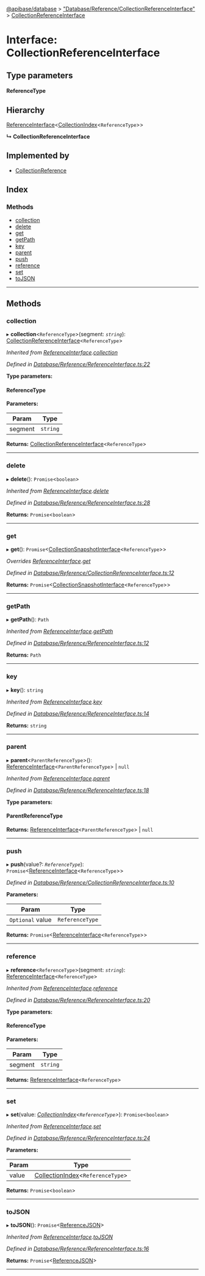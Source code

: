 [@apibase/database](../README.md) > ["Database/Reference/CollectionReferenceInterface"](../modules/_database_reference_collectionreferenceinterface_.md) > [CollectionReferenceInterface](../interfaces/_database_reference_collectionreferenceinterface_.collectionreferenceinterface.md)

# Interface: CollectionReferenceInterface

## Type parameters
#### ReferenceType 
## Hierarchy

 [ReferenceInterface](_database_reference_referenceinterface_.referenceinterface.md)<[CollectionIndex](_database_reference_collectionreferenceinterface_.collectionindex.md)<`ReferenceType`>>

**↳ CollectionReferenceInterface**

## Implemented by

* [CollectionReference](../classes/_database_reference_collectionreference_.collectionreference.md)

## Index

### Methods

* [collection](_database_reference_collectionreferenceinterface_.collectionreferenceinterface.md#collection)
* [delete](_database_reference_collectionreferenceinterface_.collectionreferenceinterface.md#delete)
* [get](_database_reference_collectionreferenceinterface_.collectionreferenceinterface.md#get)
* [getPath](_database_reference_collectionreferenceinterface_.collectionreferenceinterface.md#getpath)
* [key](_database_reference_collectionreferenceinterface_.collectionreferenceinterface.md#key)
* [parent](_database_reference_collectionreferenceinterface_.collectionreferenceinterface.md#parent)
* [push](_database_reference_collectionreferenceinterface_.collectionreferenceinterface.md#push)
* [reference](_database_reference_collectionreferenceinterface_.collectionreferenceinterface.md#reference)
* [set](_database_reference_collectionreferenceinterface_.collectionreferenceinterface.md#set)
* [toJSON](_database_reference_collectionreferenceinterface_.collectionreferenceinterface.md#tojson)

---

## Methods

<a id="collection"></a>

###  collection

▸ **collection**<`ReferenceType`>(segment: *`string`*): [CollectionReferenceInterface](_database_reference_collectionreferenceinterface_.collectionreferenceinterface.md)<`ReferenceType`>

*Inherited from [ReferenceInterface](_database_reference_referenceinterface_.referenceinterface.md).[collection](_database_reference_referenceinterface_.referenceinterface.md#collection)*

*Defined in [Database/Reference/ReferenceInterface.ts:22](https://github.com/chapterjason/APIBase/blob/2632bf5/packages/database/src/Database/Reference/ReferenceInterface.ts#L22)*

**Type parameters:**

#### ReferenceType 
**Parameters:**

| Param | Type |
| ------ | ------ |
| segment | `string` |

**Returns:** [CollectionReferenceInterface](_database_reference_collectionreferenceinterface_.collectionreferenceinterface.md)<`ReferenceType`>

___
<a id="delete"></a>

###  delete

▸ **delete**(): `Promise`<`boolean`>

*Inherited from [ReferenceInterface](_database_reference_referenceinterface_.referenceinterface.md).[delete](_database_reference_referenceinterface_.referenceinterface.md#delete)*

*Defined in [Database/Reference/ReferenceInterface.ts:28](https://github.com/chapterjason/APIBase/blob/2632bf5/packages/database/src/Database/Reference/ReferenceInterface.ts#L28)*

**Returns:** `Promise`<`boolean`>

___
<a id="get"></a>

###  get

▸ **get**(): `Promise`<[CollectionSnapshotInterface](_database_snapshot_collectionsnapshotinterface_.collectionsnapshotinterface.md)<`ReferenceType`>>

*Overrides [ReferenceInterface](_database_reference_referenceinterface_.referenceinterface.md).[get](_database_reference_referenceinterface_.referenceinterface.md#get)*

*Defined in [Database/Reference/CollectionReferenceInterface.ts:12](https://github.com/chapterjason/APIBase/blob/2632bf5/packages/database/src/Database/Reference/CollectionReferenceInterface.ts#L12)*

**Returns:** `Promise`<[CollectionSnapshotInterface](_database_snapshot_collectionsnapshotinterface_.collectionsnapshotinterface.md)<`ReferenceType`>>

___
<a id="getpath"></a>

###  getPath

▸ **getPath**(): `Path`

*Inherited from [ReferenceInterface](_database_reference_referenceinterface_.referenceinterface.md).[getPath](_database_reference_referenceinterface_.referenceinterface.md#getpath)*

*Defined in [Database/Reference/ReferenceInterface.ts:12](https://github.com/chapterjason/APIBase/blob/2632bf5/packages/database/src/Database/Reference/ReferenceInterface.ts#L12)*

**Returns:** `Path`

___
<a id="key"></a>

###  key

▸ **key**(): `string`

*Inherited from [ReferenceInterface](_database_reference_referenceinterface_.referenceinterface.md).[key](_database_reference_referenceinterface_.referenceinterface.md#key)*

*Defined in [Database/Reference/ReferenceInterface.ts:14](https://github.com/chapterjason/APIBase/blob/2632bf5/packages/database/src/Database/Reference/ReferenceInterface.ts#L14)*

**Returns:** `string`

___
<a id="parent"></a>

###  parent

▸ **parent**<`ParentReferenceType`>():  [ReferenceInterface](_database_reference_referenceinterface_.referenceinterface.md)<`ParentReferenceType`> &#124; `null`

*Inherited from [ReferenceInterface](_database_reference_referenceinterface_.referenceinterface.md).[parent](_database_reference_referenceinterface_.referenceinterface.md#parent)*

*Defined in [Database/Reference/ReferenceInterface.ts:18](https://github.com/chapterjason/APIBase/blob/2632bf5/packages/database/src/Database/Reference/ReferenceInterface.ts#L18)*

**Type parameters:**

#### ParentReferenceType 

**Returns:**  [ReferenceInterface](_database_reference_referenceinterface_.referenceinterface.md)<`ParentReferenceType`> &#124; `null`

___
<a id="push"></a>

###  push

▸ **push**(value?: *`ReferenceType`*): `Promise`<[ReferenceInterface](_database_reference_referenceinterface_.referenceinterface.md)<`ReferenceType`>>

*Defined in [Database/Reference/CollectionReferenceInterface.ts:10](https://github.com/chapterjason/APIBase/blob/2632bf5/packages/database/src/Database/Reference/CollectionReferenceInterface.ts#L10)*

**Parameters:**

| Param | Type |
| ------ | ------ |
| `Optional` value | `ReferenceType` |

**Returns:** `Promise`<[ReferenceInterface](_database_reference_referenceinterface_.referenceinterface.md)<`ReferenceType`>>

___
<a id="reference"></a>

###  reference

▸ **reference**<`ReferenceType`>(segment: *`string`*): [ReferenceInterface](_database_reference_referenceinterface_.referenceinterface.md)<`ReferenceType`>

*Inherited from [ReferenceInterface](_database_reference_referenceinterface_.referenceinterface.md).[reference](_database_reference_referenceinterface_.referenceinterface.md#reference)*

*Defined in [Database/Reference/ReferenceInterface.ts:20](https://github.com/chapterjason/APIBase/blob/2632bf5/packages/database/src/Database/Reference/ReferenceInterface.ts#L20)*

**Type parameters:**

#### ReferenceType 
**Parameters:**

| Param | Type |
| ------ | ------ |
| segment | `string` |

**Returns:** [ReferenceInterface](_database_reference_referenceinterface_.referenceinterface.md)<`ReferenceType`>

___
<a id="set"></a>

###  set

▸ **set**(value: *[CollectionIndex](_database_reference_collectionreferenceinterface_.collectionindex.md)<`ReferenceType`>*): `Promise`<`boolean`>

*Inherited from [ReferenceInterface](_database_reference_referenceinterface_.referenceinterface.md).[set](_database_reference_referenceinterface_.referenceinterface.md#set)*

*Defined in [Database/Reference/ReferenceInterface.ts:24](https://github.com/chapterjason/APIBase/blob/2632bf5/packages/database/src/Database/Reference/ReferenceInterface.ts#L24)*

**Parameters:**

| Param | Type |
| ------ | ------ |
| value | [CollectionIndex](_database_reference_collectionreferenceinterface_.collectionindex.md)<`ReferenceType`> |

**Returns:** `Promise`<`boolean`>

___
<a id="tojson"></a>

###  toJSON

▸ **toJSON**(): `Promise`<[ReferenceJSON](_database_reference_referenceinterface_.referencejson.md)>

*Inherited from [ReferenceInterface](_database_reference_referenceinterface_.referenceinterface.md).[toJSON](_database_reference_referenceinterface_.referenceinterface.md#tojson)*

*Defined in [Database/Reference/ReferenceInterface.ts:16](https://github.com/chapterjason/APIBase/blob/2632bf5/packages/database/src/Database/Reference/ReferenceInterface.ts#L16)*

**Returns:** `Promise`<[ReferenceJSON](_database_reference_referenceinterface_.referencejson.md)>

___

